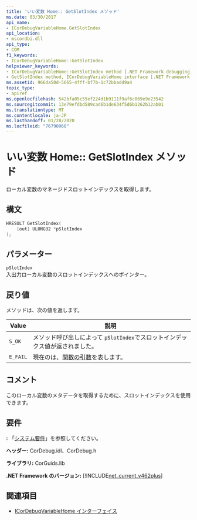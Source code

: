 ```yaml
---
title: 'いい変数 Home:: GetSlotIndex メソッド'
ms.date: 03/30/2017
api_name:
- ICorDebugVariableHome.GetSlotIndex
api_location:
- mscordbi.dll
api_type:
- COM
f1_keywords:
- ICorDebugVariableHome::GetSlotIndex
helpviewer_keywords:
- ICorDebugVariableHome::GetSlotIndex method [.NET Framework debugging]
- GetSlotIndex method, ICorDebugVariableHome interface [.NET Framework debugging]
ms.assetid: 966da50d-5665-4fff-bf7b-1c72bbadd9a4
topic_type:
- apiref
ms.openlocfilehash: 542bfa05c55ef224d1b9111f9af6c069e9e23542
ms.sourcegitcommit: 13e79efdbd589cad6b1de634f5d6b1262b12ab01
ms.translationtype: MT
ms.contentlocale: ja-JP
ms.lasthandoff: 01/28/2020
ms.locfileid: "76790968"
---
```

# <a name="icordebugvariablehomegetslotindex-method"></a>いい変数 Home:: GetSlotIndex メソッド
ローカル変数のマネージドスロットインデックスを取得します。  
  
## <a name="syntax"></a>構文  
  
```cpp  
HRESULT GetSlotIndex(  
    [out] ULONG32 *pSlotIndex  
);  
```  
  
## <a name="parameters"></a>パラメーター  
 `pSlotIndex`  
 入出力ローカル変数のスロットインデックスへのポインター。  
  
## <a name="return-value"></a>戻り値  
 メソッドは、次の値を返します。  
  
|Value|説明|  
|-----------|-----------------|  
|`S_OK`|メソッド呼び出しによって `pSlotIndex`でスロットインデックス値が返されました。|  
|`E_FAIL`|現在のは、[関数の引数](icordebugvariablehome-interface.md)を表します。|  
  
## <a name="remarks"></a>コメント  
 このローカル変数のメタデータを取得するために、スロットインデックスを使用できます。  
  
## <a name="requirements"></a>要件  
 **:** 「[システム要件](../../../../docs/framework/get-started/system-requirements.md)」を参照してください。  
  
 **ヘッダー:** CorDebug.idl、CorDebug.h  
  
 **ライブラリ:** CorGuids.lib  
  
 **.NET Framework のバージョン:** [!INCLUDE[net_current_v462plus](../../../../includes/net-current-v462plus-md.md)]  
  
## <a name="see-also"></a>関連項目

- [ICorDebugVariableHome インターフェイス](icordebugvariablehome-interface.md)
